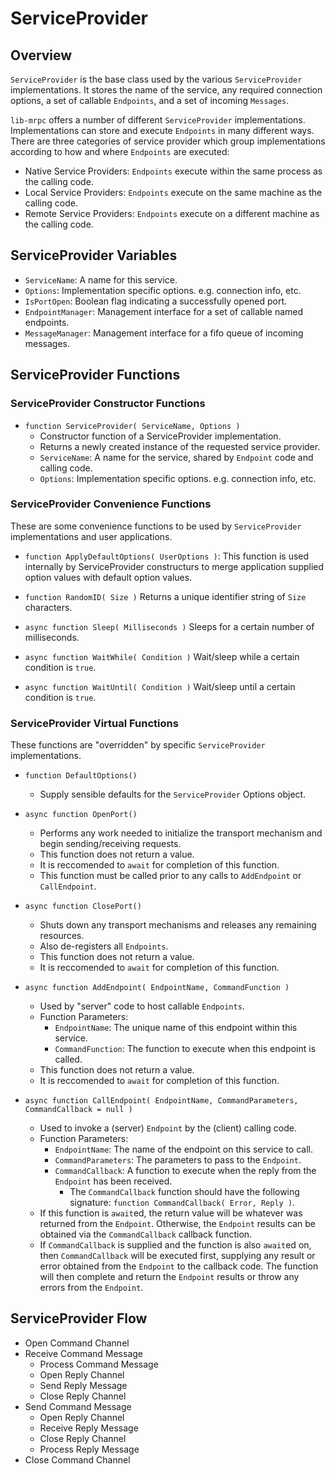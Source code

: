 
# ServiceProvider

## Overview

`ServiceProvider` is the base class used by the various `ServiceProvider` implementations.
It stores the name of the service, any required connection options, a set of callable `Endpoints`, and a set of incoming `Messages`.

`lib-mrpc` offers a number of different `ServiceProvider` implementations.
Implementations can store and execute `Endpoints` in many different ways.
There are three categories of service provider which group implementations according to how and
where `Endpoints` are executed:

- Native Service Providers: `Endpoints` execute within the same process as the calling code.
- Local Service Providers: `Endpoints` execute on the same machine as the calling code.
- Remote Service Providers: `Endpoints` execute on a different machine as the calling code.


## ServiceProvider Variables

- `ServiceName`: A name for this service.
- `Options`: Implementation specific options. e.g. connection info, etc.
- `IsPortOpen`: Boolean flag indicating a successfully opened port.
- `EndpointManager`: Management interface for a set of callable named endpoints.
- `MessageManager`: Management interface for a fifo queue of incoming messages.


## ServiceProvider Functions


### ServiceProvider Constructor Functions

- `function ServiceProvider( ServiceName, Options )`
	- Constructor function of a ServiceProvider implementation.
	- Returns a newly created instance of the requested service provider.
	- `ServiceName`: A name for the service, shared by `Endpoint` code and calling code.
	- `Options`: Implementation specific options. e.g. connection info, etc.


### ServiceProvider Convenience Functions

These are some convenience functions to be used by `ServiceProvider` implementations and user applications.

- `function ApplyDefaultOptions( UserOptions )`:
	This function is used internally by ServiceProvider constructurs to merge application supplied option values with default option values.

- `function RandomID( Size )`
	Returns a unique identifier string of `Size` characters.

- `async function Sleep( Milliseconds )`
	Sleeps for a certain number of milliseconds.

- `async function WaitWhile( Condition )`
	Wait/sleep while a certain condition is `true`.

- `async function WaitUntil( Condition )`
	Wait/sleep until a certain condition is `true`.


### ServiceProvider Virtual Functions

These functions are "overridden" by specific `ServiceProvider` implementations.

- `function DefaultOptions()`
	- Supply sensible defaults for the `ServiceProvider` Options object.

- `async function OpenPort()`
	- Performs any work needed to initialize the transport mechanism and begin sending/receiving requests.
	- This function does not return a value.
	- It is reccomended to `await` for completion of this function.
	- This function must be called prior to any calls to `AddEndpoint` or `CallEndpoint`.

- `async function ClosePort()`
	- Shuts down any transport mechanisms and releases any remaining resources.
	- Also de-registers all `Endpoints`.
	- This function does not return a value.
	- It is reccomended to `await` for completion of this function.

- `async function AddEndpoint( EndpointName, CommandFunction )`
	- Used by "server" code to host callable `Endpoints`.
	- Function Parameters:
		- `EndpointName`: The unique name of this endpoint within this service.
		- `CommandFunction`: The function to execute when this endpoint is called.
	- This function does not return a value.
	- It is reccomended to `await` for completion of this function.

- `async function CallEndpoint( EndpointName, CommandParameters, CommandCallback = null )`
	- Used to invoke a (server) `Endpoint` by the (client) calling code.
	- Function Parameters:
		- `EndpointName`: The name of the endpoint on this service to call.
		- `CommandParameters`: The parameters to pass to the `Endpoint`.
		- `CommandCallback`: A function to execute when the reply from the `Endpoint` has been received.
			- The `CommandCallback` function should have the following signature: `function CommandCallback( Error, Reply )`.
	- If this function is `await`ed, the return value will be whatever was returned from the `Endpoint`.
		Otherwise, the `Endpoint` results can be obtained via the `CommandCallback` callback function.
	- If `CommandCallback` is supplied and the function is also `await`ed on, then `CommandCallback` will be executed first,
		supplying any result or error obtained from the `Endpoint` to the callback code.
		The function will then complete and return the `Endpoint` results or throw any errors from the `Endpoint`.


## ServiceProvider Flow

- Open Command Channel
- Receive Command Message
	- Process Command Message
	- Open Reply Channel
	- Send Reply Message
	- Close Reply Channel
- Send Command Message
	- Open Reply Channel
	- Receive Reply Message
	- Close Reply Channel
	- Process Reply Message
- Close Command Channel
